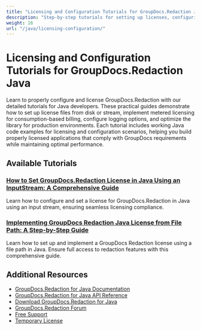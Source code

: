```yaml
---
title: "Licensing and Configuration Tutorials for GroupDocs.Redaction Java"
description: "Step-by-step tutorials for setting up licenses, configuring GroupDocs.Redaction, and implementing metered licensing in Java applications."
weight: 16
url: "/java/licensing-configuration/"
---
```

# Licensing and Configuration Tutorials for GroupDocs.Redaction Java

Learn to properly configure and license GroupDocs.Redaction with our detailed tutorials for Java developers. These practical guides demonstrate how to set up license files from disk or stream, implement metered licensing for consumption-based billing, configure logging options, and optimize the library for production environments. Each tutorial includes working Java code examples for licensing and configuration scenarios, helping you build properly licensed applications that comply with GroupDocs requirements while maintaining optimal performance.

## Available Tutorials

### [How to Set GroupDocs.Redaction License in Java Using an InputStream&#58; A Comprehensive Guide](./groupdocs-redaction-license-java-stream-setup/)
Learn how to configure and set a license for GroupDocs.Redaction in Java using an input stream, ensuring seamless licensing compliance.

### [Implementing GroupDocs Redaction Java License from File Path&#58; A Step-by-Step Guide](./implement-groupdocs-redaction-java-license-file-path/)
Learn how to set up and implement a GroupDocs Redaction license using a file path in Java. Ensure full access to redaction features with this comprehensive guide.

## Additional Resources

- [GroupDocs.Redaction for Java Documentation](https://docs.groupdocs.com/redaction/java/)
- [GroupDocs.Redaction for Java API Reference](https://reference.groupdocs.com/redaction/java/)
- [Download GroupDocs.Redaction for Java](https://releases.groupdocs.com/redaction/java/)
- [GroupDocs.Redaction Forum](https://forum.groupdocs.com/c/redaction/33)
- [Free Support](https://forum.groupdocs.com/)
- [Temporary License](https://purchase.groupdocs.com/temporary-license/)
